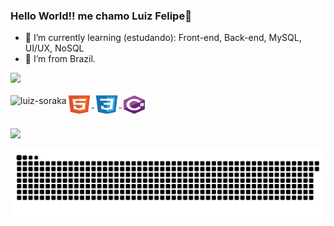 ### Hello World!! me chamo Luiz Felipe👋


- 🌱 I’m currently learning (estudando): Front-end, Back-end, MySQL, UI/UX, NoSQL
- :house_with_garden: I’m from Brazil.


<div>
  <a href="https://github.com/luizfelipeveracruz">
  <img height="180em" src="https://github-readme-stats.vercel.app/api/top-langs/?username=luizfelipeveracruz&layout=compact&langs_count=7&theme=radical"/>
</div>
  
  <div style="display: inline_block"><br>
  <img align="center" alt="luiz-HTML" height="30" width="40" src="https://raw.githubusercontent.com/devicons/devicon/master/icons/html5/html5-original.svg">
  <img align="center" alt="luiz-CSS" height="30" width="40" src="https://raw.githubusercontent.com/devicons/devicon/master/icons/css3/css3-original.svg">
  <img align="center" alt="luiz-Csharp" height="30" width="40" src="https://raw.githubusercontent.com/devicons/devicon/master/icons/csharp/csharp-original.svg">
 
  <img align="left" alt="luiz-soraka" src="https://4.bp.blogspot.com/-6-BthhL4q38/WBSLcXUUggI/AAAAAAAAXDA/rcy7oPBgnA8jirSofGJ3iGLdFe-Si31QQCLcB/s1600/3.gif">
  
  <!--<img align="left" alt="luiz-lux" src="https://1.bp.blogspot.com/-Y357C-IXwq8/WBSLcF3N0QI/AAAAAAAAXCw/RLgfGEtPafoTFocl_dtjlZoYH68gmnX7wCLcB/s1600/27.png">-->
  
  </div>
  
  ###
  
  <div>
 <a href="https://www.linkedin.com/in/luiz-felipe-vera-cruz-a6b1a8187/" target="_blank"><img src="https://img.shields.io/badge/-LinkedIn-%230077B5?style=for-the-badge&logo=linkedin&logoColor=white" target="_blank"></a> 
 
   ![Snake animation](https://github.com/luizfelipeveracruz/luizfelipeveracruz/blob/output/github-contribution-grid-snake.svg)
  </div>
  
  
  
